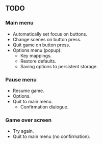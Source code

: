 ## TODO

### Main menu

* Automatically set focus on buttons.
* Change scenes on button press.
* Quit game on button press.
* Options menu (popup):
    * Key mappings.
    * Restore defaults.
    * Saving options to persistent storage.

### Pause menu

* Resume game.
* Options.
* Quit to main menu.
    * Confirmation dialogue.

### Game over screen

* Try again.
* Quit to main menu (no confirmation).
